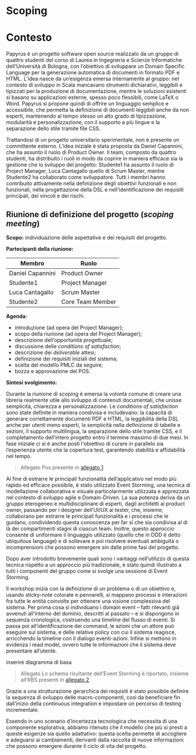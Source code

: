 # Scoping

# Contesto

Papyrus è un progetto software open source realizzato da un gruppo di quattro studenti del corso di Laurea in Ingegneria e Scienze Informatiche dell’Università di Bologna, con l’obiettivo di sviluppare un Domain Specific Language per la generazione automatica di documenti in formato PDF e HTML. L’idea nasce da un’esigenza emersa internamente al gruppo: nel contesto di sviluppo in Scala mancavano strumenti dichiarativi, leggibili e tipizzati per la produzione di documentazione, mentre le soluzioni esistenti si basano su applicazioni esterne, spesso poco flessibili, come LaTeX o Word. Papyrus si propone quindi di offrire un linguaggio semplice e accessibile, che permetta la definizione di documenti leggibili anche da non esperti, mantenendo al tempo stesso un alto grado di tipizzazione, modularità e personalizzazione, con il supporto a più lingue e la separazione dello stile tramite file CSS.

Trattandosi di un progetto universitario sperimentale, non è presente un committente esterno. L’idea iniziale è stata proposta da Daniel Capannini, che ha assunto il ruolo di Product Owner. Il team, composto da quattro studenti, ha distribuito i ruoli in modo da coprire in maniera efficace sia la gestione che lo sviluppo del progetto: Studente1 ha assunto il ruolo di Project Manager, Luca Cantagallo quello di Scrum Master, mentre Studente2 ha collaborato come sviluppatore. Tutti i membri hanno contribuito attivamente nella definizione degli obiettivi funzionali e non funzionali, nella progettazione della DSL e nell’identificazione dei requisiti principali, dei vincoli e dei rischi.

## Riunione di definizione del progetto (*scoping meeting*)

**Scopo:** individuazione delle aspettative e dei requisiti del progetto.

**Partecipanti della riunione:**

| Membro             | Ruolo             |
|--------------------|-------------------|
| Daniel Capannini   | Product Owner     |
| Studente1          | Project Manager   |
| Luca Cantagallo    | Scrum Master      |
| Studente2          | Core Team Member  |

**Agenda:**

- introduzione (ad opera del Project Manager);
- scopo della riunione (ad opera del Project Manager);
- descrizione dell’opportunità progettuale;
- discussione delle *conditions of satisfaction*;
- descrizione dei *deliverable* attesi;
- definizione dei requisiti iniziali del sistema;
- scelta del modello PMLC da seguire;
- bozza e approvazione del POS.

**Sintesi svolgimento:**

Durante la riunione di scoping è emersa la volontà comune di creare una libreria realmente utile allo sviluppo di contenuti documentali, che unisse semplicità, chiarezza e personalizzazione. Le *conditions of satisfaction* sono state definite in maniera condivisa e includevano: la capacità di generare correttamente documenti PDF e HTML, la leggibilità della DSL anche per utenti meno esperti, la semplicità nella definizione di tabelle e sezioni, il supporto multilingua, la separazione dello stile tramite CSS, e il completamento dell'intero progetto entro il termine massimo di due mesi. In fase iniziale ci si è anche posti l'obiettivo di curare in parallelo sia l’esperienza utente che la copertura test, garantendo stabilità e affidabilità nel tempo.

> Allegato Pos presente in [allegato 1](../process/Allegato-1.md)

Al fine di estrarre le principali funzionalità dell’applicativo nel modo più rapido ed efficace possibile, è stato utilizzato Event Storming, una tecnica di modellazione collaborativa e visuale particolarmente utilizzata e apprezzata nel contesto di sviluppo agile e Domain-Driven. La sua potenza deriva da un gruppo eterogeneo e multidisciplinare di esperti, dagli architetti ai product owner, passando per i designer dell’UI/UX ai tester, che, insieme, collaborano per estrarre le principali funzionalità e i processi che le guidano, condividendo questa conoscenza per far sì che sia condivisa al di là dei compartimenti stagni di ciascun team. Inoltre, questo approccio consente di uniformare il linguaggio utilizzato (quello che in DDD è detto ubiquitous language) e di sollevare e poi risolvere eventuali ambiguità o incomprensioni che possono emergere sin dalle prime fasi del progetto.

Dopo aver introdotto brevemente quali sono i vantaggi nell’utilizzo di questa tecnica rispetto a un approccio più tradizionale, è stato quindi illustrato a tutti i componenti del gruppo come si svolge una sessione di Event Storming.

Il workshop inizia con la definizione di un problema o di un obiettivo e, usando sticky-note colorate e pennarelli, si mappano processi e interazioni fra tutte le entità coinvolte per ottenere una visione complessiva del sistema. Per prima cosa si individuano i domain event – fatti rilevanti già avvenuti all’interno del dominio, descritti al passato – e si dispongono in sequenza cronologica, costruendo una timeline del flusso di eventi. Si passa poi all’identificazione dei command, le azioni che un attore può eseguire sul sistema, e delle relative policy con cui il sistema reagisce, arricchendo la timeline con il dialogo eventi-azioni. Infine si mettono in evidenza i read model, ovvero tutte le informazioni che il sistema deve presentare all’utente.

inserire diagramma di basa
> Allegato Lo schema risultante dell’Event Storming è riportato, insieme all’RBS presenti in [allegato 2](../process/Allegato-2.md)

Grazie a una strutturazione gerarchica dei requisiti è stato possibile definire la sequenza di sviluppo delle macro-componenti, così da beneficiare fin dall’inizio della continuous integration e impostare un percorso di testing incrementale.

Essendo in uno scenario d’incertezza tecnologica che necessita di una componente esplorativa, abbiamo ritenuto che il modello che più si presti a queste esigenze sia quello adattativo: questa scelta permette di accogliere e adeguarsi ai cambiamenti, derivanti dalla raccolta di nuove informazioni che possono emergere durante il ciclo di vita del progetto.



 <!-- Fin dalle prime fasi è stato effettuato un attento lavoro di *prototyping* collaborativo, attraverso sessioni di gruppo e discussioni iterative: il team ha lavorato su esempi pratici (“fingiamo di voler scrivere il documento X…”) che hanno aiutato a definire in modo naturale il vocabolario DSL, le gerarchie sintattiche e le funzionalità chiave del linguaggio. In particolare, sono stati svolti confronti con strumenti esistenti (es. LaTeX, Markdown, Pandoc) per individuare aree di miglioramento: le tabelle dovevano essere più semplici da definire, le liste più flessibili, e la gestione delle sezioni e degli stili testuali più intuitiva.

Il processo decisionale si è svolto in maniera condivisa, con votazioni informali. In caso di parità, è stato previsto un voto a peso maggiorato per il Project Manager, così da garantire fluidità nelle scelte. Il progetto è stato impostato seguendo un modello **adattivo basato su Scrum**, con iterazioni brevi e rilascio incrementale delle funzionalità, consentendo di gestire facilmente nuove idee emerse in corso d’opera. Anche se le variazioni rispetto allo scope iniziale sono state contenute, il team ha mantenuto un atteggiamento aperto ai cambiamenti, rivedendo in maniera costante priorità e risultati.

Dal punto di vista della qualità dei requisiti, il team ha prestato particolare attenzione a garantire **chiarezza**, **fattibilità**, **manutenibilità** e **affidabilità** nelle decisioni di design. Le scelte tecniche sono state guidate non solo da esigenze funzionali, ma anche da criteri di valutazione metodologica come stabilità nel tempo, semplicità di estensione e verificabilità dei risultati.

Infine, sono stati realizzati modelli concettuali (diagrammi UML), definiti moduli indipendenti e impostata una roadmap realistica, che ha guidato i successivi sprint con un alto grado di coerenza rispetto agli obiettivi iniziali.  -->
